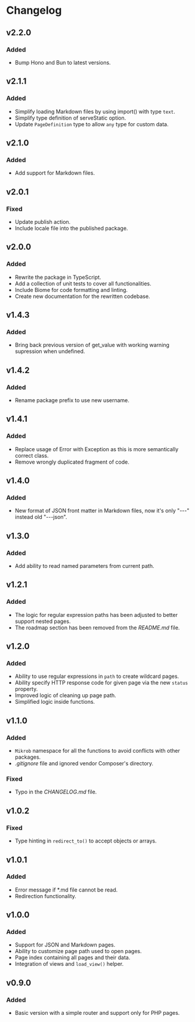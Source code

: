 # Changelog

## v2.2.0

### Added
- Bump Hono and Bun to latest versions.

## v2.1.1

### Added
- Simplify loading Markdown files by using import() with type `text`.
- Simplify type definition of serveStatic option.
- Update `PageDefinition` type to allow `any` type for custom data.

## v2.1.0

### Added
- Add support for Markdown files.

## v2.0.1

### Fixed
- Update publish action.
- Include locale file into the published package.

## v2.0.0

### Added
- Rewrite the package in TypeScript.
- Add a collection of unit tests to cover all functionalities.
- Include Biome for code formatting and linting.
- Create new documentation for the rewritten codebase.

## v1.4.3

### Added
- Bring back previous version of get_value with working warning supression when undefined.

## v1.4.2

### Added
- Rename package prefix to use new username.

## v1.4.1

### Added
- Replace usage of Error with Exception as this is more semantically correct class.
- Remove wrongly duplicated fragment of code.

## v1.4.0

### Added
- New format of JSON front matter in Markdown files, now it's only "---" instead old "---json".

## v1.3.0

### Added
- Add ability to read named parameters from current path.

## v1.2.1

### Added
- The logic for regular expression paths has been adjusted to better support nested pages.
- The roadmap section has been removed from the _README.md_ file.

## v1.2.0

### Added
- Ability to use regular expressions in `path` to create wildcard pages.
- Ability specify HTTP response code for given page via the new `status` property.
- Improved logic of cleaning up page path.
- Simplified logic inside functions.

## v1.1.0

### Added
- `Mikrob` namespace for all the functions to avoid conflicts with other packages.
- _.gitignore_ file and ignored vendor Composer's directory.

### Fixed
- Typo in the _CHANGELOG.md_ file.

## v1.0.2

### Fixed
- Type hinting in `redirect_to()` to accept objects or arrays.

## v1.0.1

### Added
- Error message if *.md file cannot be read.
- Redirection functionality.

## v1.0.0

### Added
- Support for JSON and Markdown pages.
- Ability to customize page path used to open pages.
- Page index containing all pages and their data.
- Integration of views and `load_view()` helper.

## v0.9.0

### Added
- Basic version with a simple router and support only for PHP pages.
